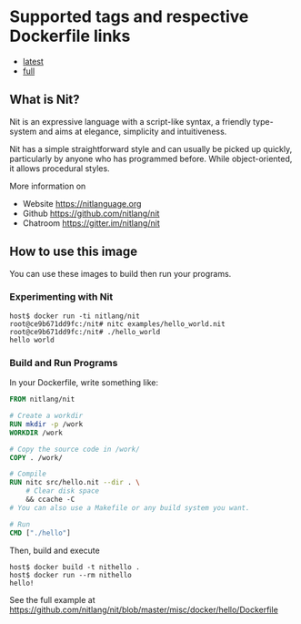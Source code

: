 # Supported tags and respective Dockerfile links

* [latest](https://github.com/nitlang/nit/blob/master/misc/docker/Dockerfile)
* [full](https://github.com/nitlang/nit/blob/master/misc/docker/full/Dockerfile)

## What is Nit?

Nit is an expressive language with a script-like syntax, a friendly type-system and aims at elegance, simplicity and intuitiveness.

Nit has a simple straightforward style and can usually be picked up quickly, particularly by anyone who has programmed before.
While object-oriented, it allows procedural styles.

More information on

* Website <https://nitlanguage.org>
* Github <https://github.com/nitlang/nit>
* Chatroom <https://gitter.im/nitlang/nit>

## How to use this image

You can use these images to build then run your programs.

### Experimenting with Nit

~~~
host$ docker run -ti nitlang/nit
root@ce9b671dd9fc:/nit# nitc examples/hello_world.nit
root@ce9b671dd9fc:/nit# ./hello_world
hello world
~~~

### Build and Run Programs

In your Dockerfile, write something like:

~~~Dockerfile
FROM nitlang/nit

# Create a workdir
RUN mkdir -p /work
WORKDIR /work

# Copy the source code in /work/
COPY . /work/

# Compile
RUN nitc src/hello.nit --dir . \
	# Clear disk space
	&& ccache -C
# You can also use a Makefile or any build system you want.

# Run
CMD ["./hello"]
~~~

Then, build and execute

~~~
host$ docker build -t nithello .
host$ docker run --rm nithello
hello!
~~~

See the full example at <https://github.com/nitlang/nit/blob/master/misc/docker/hello/Dockerfile>
